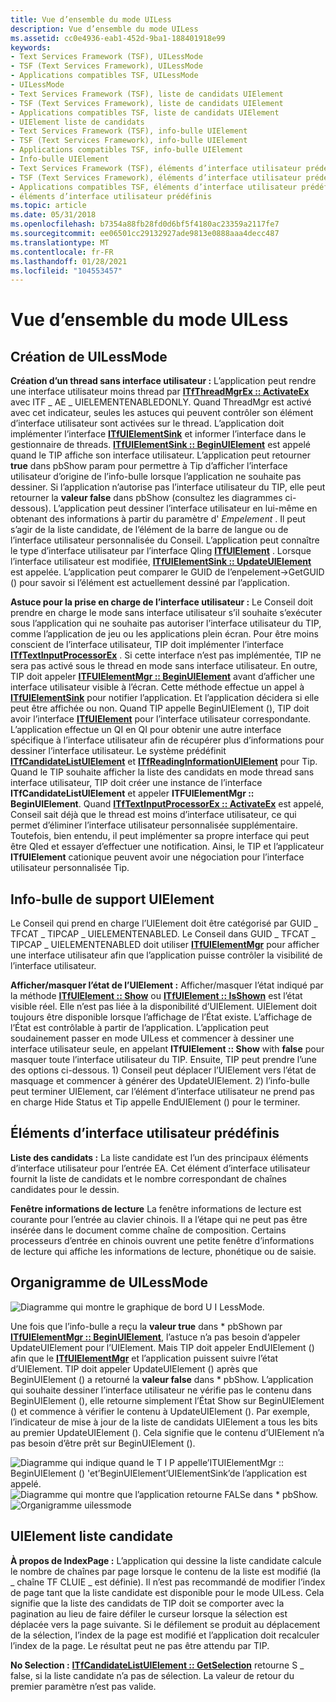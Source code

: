 ```yaml
---
title: Vue d’ensemble du mode UILess
description: Vue d’ensemble du mode UILess
ms.assetid: cc0e4936-eab1-452d-9ba1-188401918e99
keywords:
- Text Services Framework (TSF), UILessMode
- TSF (Text Services Framework), UILessMode
- Applications compatibles TSF, UILessMode
- UILessMode
- Text Services Framework (TSF), liste de candidats UIElement
- TSF (Text Services Framework), liste de candidats UIElement
- Applications compatibles TSF, liste de candidats UIElement
- UIElement liste de candidats
- Text Services Framework (TSF), info-bulle UIElement
- TSF (Text Services Framework), info-bulle UIElement
- Applications compatibles TSF, info-bulle UIElement
- Info-bulle UIElement
- Text Services Framework (TSF), éléments d’interface utilisateur prédéfinis
- TSF (Text Services Framework), éléments d’interface utilisateur prédéfinis
- Applications compatibles TSF, éléments d’interface utilisateur prédéfinis
- éléments d’interface utilisateur prédéfinis
ms.topic: article
ms.date: 05/31/2018
ms.openlocfilehash: b7354a88fb28fd0d6bf5f4180ac23359a2117fe7
ms.sourcegitcommit: ee06501cc29132927ade9813e0888aaa4decc487
ms.translationtype: MT
ms.contentlocale: fr-FR
ms.lasthandoff: 01/28/2021
ms.locfileid: "104553457"
---
```

# <a name="uiless-mode-overview"></a>Vue d’ensemble du mode UILess

## <a name="how-to-create-uilessmode"></a>Création de UILessMode

**Création d’un thread sans interface utilisateur :** L’application peut rendre une interface utilisateur moins thread par [**ITfThreadMgrEx :: ActivateEx**](/windows/desktop/api/Msctf/nf-msctf-itfthreadmgrex-activateex) avec ITF \_ AE \_ UIELEMENTENABLEDONLY. Quand ThreadMgr est activé avec cet indicateur, seules les astuces qui peuvent contrôler son élément d’interface utilisateur sont activées sur le thread. L’application doit implémenter l’interface [**ITfUIElementSink**](/windows/desktop/api/Msctf/nn-msctf-itfuielementsink) et informer l’interface dans le gestionnaire de threads. [**ITfUIElementSink :: BeginUIElement**](/windows/desktop/api/Msctf/nf-msctf-itfuielementsink-beginuielement) est appelé quand le TIP affiche son interface utilisateur. L’application peut retourner **true** dans pbShow param pour permettre à Tip d’afficher l’interface utilisateur d’origine de l’info-bulle lorsque l’application ne souhaite pas dessiner. Si l’application n’autorise pas l’interface utilisateur du TIP, elle peut retourner la **valeur false** dans pbShow (consultez les diagrammes ci-dessous). L’application peut dessiner l’interface utilisateur en lui-même en obtenant des informations à partir du paramètre d' *Empelement* . Il peut s’agir de la liste candidate, de l’élément de la barre de langue ou de l’interface utilisateur personnalisée du Conseil. L’application peut connaître le type d’interface utilisateur par l’interface QIing [**ITfUIElement**](/windows/desktop/api/Msctf/nn-msctf-itfuielement) . Lorsque l’interface utilisateur est modifiée, [**ITfUIElementSink :: UpdateUIElement**](/windows/desktop/api/Msctf/nf-msctf-itfuielementsink-updateuielement) est appelée. L’application peut comparer le GUID de l’enpelement->GetGUID () pour savoir si l’élément est actuellement dessiné par l’application.

**Astuce pour la prise en charge de l’interface utilisateur :** Le Conseil doit prendre en charge le mode sans interface utilisateur s’il souhaite s’exécuter sous l’application qui ne souhaite pas autoriser l’interface utilisateur du TIP, comme l’application de jeu ou les applications plein écran. Pour être moins conscient de l’interface utilisateur, TIP doit implémenter l’interface [**ITfTextInputProcessorEx**](/windows/desktop/api/Msctf/nn-msctf-itftextinputprocessorex) . Si cette interface n’est pas implémentée, TIP ne sera pas activé sous le thread en mode sans interface utilisateur. En outre, TIP doit appeler [**ITFUIElementMgr :: BeginUIElement**](/windows/desktop/api/Msctf/nf-msctf-itfuielementmgr-beginuielement) avant d’afficher une interface utilisateur visible à l’écran. Cette méthode effectue un appel à [**ITfUIElementSink**](/windows/desktop/api/Msctf/nn-msctf-itfuielementsink) pour notifier l’application. Et l’application décidera si elle peut être affichée ou non. Quand TIP appelle BeginUIElement (), TIP doit avoir l’interface [**ITfUIElement**](/windows/desktop/api/Msctf/nn-msctf-itfuielement) pour l’interface utilisateur correspondante. L’application effectue un QI en QI pour obtenir une autre interface spécifique à l’interface utilisateur afin de récupérer plus d’informations pour dessiner l’interface utilisateur. Le système prédéfinit [**ITfCandidateListUIElement**](/windows/desktop/api/Msctf/nn-msctf-itfcandidatelistuielement) et [**ITfReadingInformationUIElement**](/windows/desktop/api/Msctf/nn-msctf-itfreadinginformationuielement) pour Tip. Quand le TIP souhaite afficher la liste des candidats en mode thread sans interface utilisateur, TIP doit créer une instance de l’interface **ITfCandidateListUIElement** et appeler **ITFUIElementMgr :: BeginUIElement**. Quand [**ITfTextInputProcessorEx :: ActivateEx**](/windows/desktop/api/Msctf/nf-msctf-itftextinputprocessorex-activateex) est appelé, Conseil sait déjà que le thread est moins d’interface utilisateur, ce qui permet d’éliminer l’interface utilisateur personnalisée supplémentaire. Toutefois, bien entendu, il peut implémenter sa propre interface qui peut être QIed et essayer d’effectuer une notification. Ainsi, le TIP et l’applicateur **ITfUIElement** cationique peuvent avoir une négociation pour l’interface utilisateur personnalisée Tip.

## <a name="uielement-supporting-tip"></a>Info-bulle de support UIElement

Le Conseil qui prend en charge l’UIElement doit être catégorisé par GUID \_ TFCAT \_ TIPCAP \_ UIELEMENTENABLED. Le Conseil dans GUID \_ TFCAT \_ TIPCAP \_ UIELEMENTENABLED doit utiliser [**ITfUIElementMgr**](/windows/desktop/api/Msctf/nn-msctf-itfuielementmgr) pour afficher une interface utilisateur afin que l’application puisse contrôler la visibilité de l’interface utilisateur.

**Afficher/masquer l’état de l’UIElement :** Afficher/masquer l’état indiqué par la méthode [**ITfUIElement :: Show**](/windows/desktop/api/Msctf/nf-msctf-itfuielement-show) ou [**ITfUIElement :: IsShown**](/windows/desktop/api/Msctf/nf-msctf-itfuielement-isshown) est l’état visible réel. Elle n’est pas liée à la disponibilité d’UIElement. UIElement doit toujours être disponible lorsque l’affichage de l’État existe. L’affichage de l’État est contrôlable à partir de l’application. L’application peut soudainement passer en mode UILess et commencer à dessiner une interface utilisateur seule, en appelant **ITfUIElement :: Show** with **false** pour masquer toute l’interface utilisateur du TIP. Ensuite, TIP peut prendre l’une des options ci-dessous. 1) Conseil peut déplacer l’UIElement vers l’état de masquage et commencer à générer des UpdateUIElement. 2) l’info-bulle peut terminer UIElement, car l’élément d’interface utilisateur ne prend pas en charge Hide Status et Tip appelle EndUIElement () pour le terminer.

## <a name="predefined-ui-elements"></a>Éléments d’interface utilisateur prédéfinis

**Liste des candidats :** La liste candidate est l’un des principaux éléments d’interface utilisateur pour l’entrée EA. Cet élément d’interface utilisateur fournit la liste de candidats et le nombre correspondant de chaînes candidates pour le dessin.

**Fenêtre informations de lecture** La fenêtre informations de lecture est courante pour l’entrée au clavier chinois. Il a l’étape qui ne peut pas être insérée dans le document comme chaîne de composition. Certains processeurs d’entrée en chinois ouvrent une petite fenêtre d’informations de lecture qui affiche les informations de lecture, phonétique ou de saisie.

## <a name="the-flow-chart-of-uilessmode"></a>Organigramme de UILessMode

![Diagramme qui montre le graphique de bord U I LessMode.](images/tsf-uilessmode-ovw1.gif)

Une fois que l’info-bulle a reçu la **valeur true** dans \* pbShown par [**ITfUIElementMgr :: BeginUIElement**](/windows/desktop/api/Msctf/nf-msctf-itfuielementmgr-beginuielement), l’astuce n’a pas besoin d’appeler UpdateUIElement pour l’UIElement. Mais TIP doit appeler EndUIElement () afin que le [**ITfUIElementMgr**](/windows/desktop/api/Msctf/nn-msctf-itfuielementmgr) et l’application puissent suivre l’état d’UIElement. TIP doit appeler UpdateUIElement () après que BeginUIElement () a retourné la **valeur false** dans \* pbShow. L’application qui souhaite dessiner l’interface utilisateur ne vérifie pas le contenu dans BeginUIElement (), elle retourne simplement l’État Show sur BeginUIElement () et commence à vérifier le contenu à UpdateUIElement (). Par exemple, l’indicateur de mise à jour de la liste de candidats UIElement a tous les bits au premier UpdateUIElement (). Cela signifie que le contenu d’UIElement n’a pas besoin d’être prêt sur BeginUIElement ().

![Diagramme qui indique quand le T I P appelle’ITUIElementMgr :: BeginUIElement () 'et’BeginUIElement’UIElementSink’de l’application est appelé.](images/tsf-uilessmode-ovw2.gif)![Diagramme qui montre que l’application retourne FALSe dans * pbShow.](images/tsf-uilessmode-ovw3.gif)![Organigramme uilessmode](images/tsf-uilessmode-ovw4.gif)

## <a name="the-candidate-list-uielement"></a>UIElement liste candidate

**À propos de IndexPage :** L’application qui dessine la liste candidate calcule le nombre de chaînes par page lorsque le contenu de la liste est modifié (la \_ chaîne TF CLUIE \_ est définie). Il n’est pas recommandé de modifier l’index de page tant que la liste candidate est disponible pour le mode UILess. Cela signifie que la liste des candidats de TIP doit se comporter avec la pagination au lieu de faire défiler le curseur lorsque la sélection est déplacée vers la page suivante. Si le défilement se produit au déplacement de la sélection, l’index de la page est modifié et l’application doit recalculer l’index de la page. Le résultat peut ne pas être attendu par TIP.

**No Selection :** [**ITfCandidateListUIElement :: GetSelection**](/windows/desktop/api/Msctf/nf-msctf-itfcandidatelistuielement-getselection) retourne S \_ false, si la liste candidate n’a pas de sélection. La valeur de retour du premier paramètre n’est pas valide.

 

 




